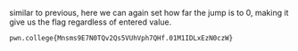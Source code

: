 similar to previous, here we can again set how far the jump is to 0, making it give us the flag regardless of entered value.


```pwn.college{Mnsms9E7N0TQv2Qs5VUhVph7QHf.01M1IDLxEzN0czW}```